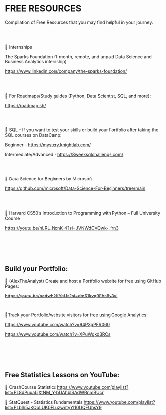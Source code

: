 # FREE RESOURCES

Compilation of Free Resources that you may find helpful in your journey.

<br><br>

📌 Internships

The Sparks Foundation (1-month, remote, and unpaid Data Science and Business Analytics internship)

https://www.linkedin.com/company/the-sparks-foundation/

<br><br>


📌 For Roadmaps/Study guides (Python, Data Scientist, SQL, and more):

https://roadmap.sh/

<br><br>


📌 SQL - If you want to test your skills or build your Portfolio after taking the SQL courses on DataCamp:

Beginner - https://mystery.knightlab.com/

Intermediate/Advanced - https://8weeksqlchallenge.com/

<br><br>


📌 Data Science for Beginners by Microsoft

https://github.com/microsoft/Data-Science-For-Beginners/tree/main

<br><br>


📌 Harvard CS50’s Introduction to Programming with Python – Full University Course

https://youtu.be/nLRL_NcnK-4?si=JVNWdCVQwk-_frn3



<br><br><br><br>



## **Build your Portfolio:**

📌 (AlexTheAnalyst) Create and host a Portfolio website for free using GitHub Pages:

https://youtu.be/ocdwh0KYeUs?si=dm61kvq9Ehs8y3xl

<br>


📌Track your Portfolio/website visitors for free using Google Analytics:

https://www.youtube.com/watch?v=94P3gPFR060

https://www.youtube.com/watch?v=XPuWgkd3RCs


<br><br><br><br>



## **Free Statistics Lessons on YouTube:**

📌 CrashCourse Statistics
https://www.youtube.com/playlist?list=PL8dPuuaLjXtNM_Y-bUAhblSAdWRnmBUcr


📌 StatQuest - Statistics Fundamentals
https://www.youtube.com/playlist?list=PLblh5JKOoLUK0FLuzwntyYI10UQFUhsY9

